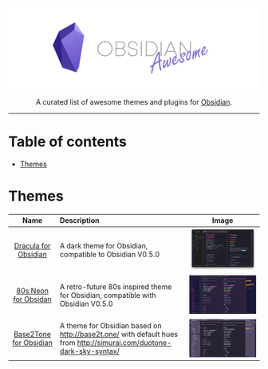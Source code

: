 ![](media/banner.png)

<div align="center">

A curated list of awesome themes and plugins for [Obsidian](https://obsidian.md/).

</div>

---

# Table of contents

- [Themes](#themes)

# Themes

| Name | Description | Image |
| :--: | :---------- | ----- |
[Dracula for Obsidian](https://github.com/jarodise/Dracula-for-Obsidian.md) | A dark theme for Obsidian, compatible to Obsidian V0.5.0 | ![](media/themes/dracula-for-obsidian.jpg)
[80s Neon for Obsidan](https://github.com/deathau/80s-Neon-for-Obsidian.md) | A retro-future 80s inspired theme for Obsidian, compatible with Obsidian V0.5.0  | ![](/media/themes/80s-neon-for-obsidian.jpg)
[Base2Tone for Obsidian](https://github.com/deathau/Base2Tone-For-Obsidian.md) | A theme for Obsidian based on http://base2t.one/ with default hues from http://simurai.com/duotone-dark-sky-syntax/ | ![](media/themes/base2tone-for-obsidian.gif)